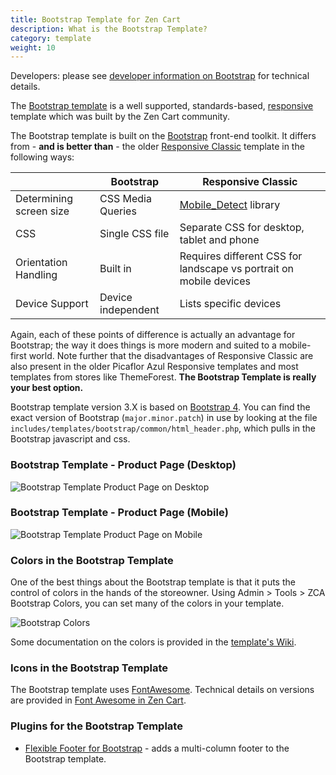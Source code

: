 ```yaml
---
title: Bootstrap Template for Zen Cart
description: What is the Bootstrap Template? 
category: template
weight: 10
---
```


Developers: please see [developer information on Bootstrap](/dev/libraries/bootstrap/) for technical details.

The [Bootstrap template](https://www.zen-cart.com/downloads.php?do=file&id=2191) is a well supported, standards-based, [responsive](/user/template/responsive/) template which was built by the Zen Cart community. 

The Bootstrap template is built on the [Bootstrap](https://getbootstrap.com/) front-end toolkit.  It differs from - **and is better than** - the older [Responsive Classic](/user/template/responsive_classic/) template in the following ways: 

||Bootstrap|Responsive Classic| 
-|-|-|
|Determining screen size|CSS Media Queries | [Mobile_Detect](http://mobiledetect.net/) library |
|CSS|Single CSS file|Separate CSS for desktop, tablet and phone|
|Orientation Handling|Built in|Requires different CSS for landscape vs portrait on mobile devices|
|Device Support|Device independent|Lists specific devices|

Again, each of these points of difference is actually an advantage for Bootstrap; the way it does things is more modern and suited to a mobile-first world.  Note further that the disadvantages of Responsive Classic are also present in the older Picaflor Azul Responsive templates and most templates from stores like ThemeForest.  **The Bootstrap Template is really your best option.** 

Bootstrap template version 3.X is based on [Bootstrap 4](https://getbootstrap.com/docs/4.6/getting-started/introduction/).  You can find the exact version of Bootstrap (`major.minor.patch`) in use by looking at the file `includes/templates/bootstrap/common/html_header.php`, which pulls in the Bootstrap javascript and css.

### Bootstrap Template - Product Page (Desktop) 
![Bootstrap Template Product Page on Desktop](/images/bootstrap_desktop.png)

### Bootstrap Template - Product Page (Mobile) 
![Bootstrap Template Product Page on Mobile](/images/bootstrap_full.png)

### Colors in the Bootstrap Template

One of the best things about the Bootstrap template is that it puts the control of colors in the hands of the storeowner.  Using Admin > Tools > ZCA Bootstrap Colors, you can set many of the colors in your template. 

![Bootstrap Colors](/images/bootstrap_colors.png)

Some documentation on the colors is provided in the [template's Wiki](https://github.com/lat9/ZCA-Bootstrap-Template/wiki/ZCA-Bootstrap-Stylesheets-and-Colors).

### Icons in the Bootstrap Template 

The Bootstrap template uses [FontAwesome](/user/template/font_awesome/).  Technical details on versions are provided in [Font Awesome in Zen Cart](/dev/libraries/font_awesome/). 

### Plugins for the Bootstrap Template 

- [Flexible Footer for Bootstrap](https://www.zen-cart.com/downloads.php?do=file&id=2397) - adds a multi-column footer to the Bootstrap template.


